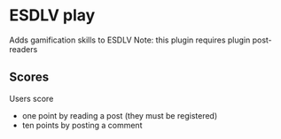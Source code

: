 # ESDLV play
Adds gamification skills to ESDLV
Note: this plugin requires plugin post-readers

## Scores
Users score 
- one point by reading a post (they must be registered)
- ten points by posting a comment

